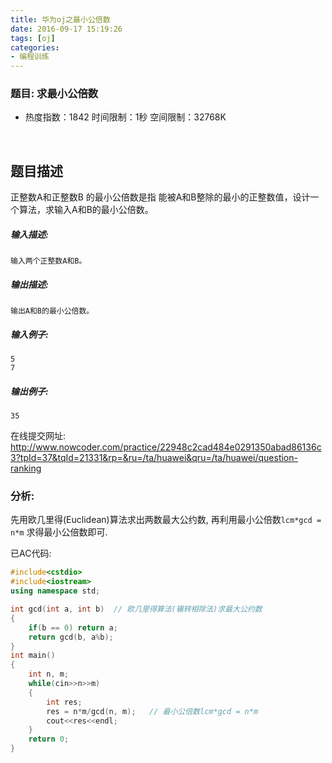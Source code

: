 ```yaml
---
title: 华为oj之最小公倍数
date: 2016-09-17 15:19:26
tags: [oj]
categories:
- 编程训练
---
```


### 题目: 求最小公倍数

- 热度指数：1842    时间限制：1秒     空间限制：32768K

  ​


## 题目描述

正整数A和正整数B 的最小公倍数是指 能被A和B整除的最小的正整数值，设计一个算法，求输入A和B的最小公倍数。

##### **输入描述:**

```
输入两个正整数A和B。
```

##### **输出描述:**

```
输出A和B的最小公倍数。
```

##### **输入例子:**

```
5 
7

```

##### **输出例子:**

```
35
```



在线提交网址: http://www.nowcoder.com/practice/22948c2cad484e0291350abad86136c3?tpId=37&tqId=21331&rp=&ru=/ta/huawei&qru=/ta/huawei/question-ranking



### 分析:

先用欧几里得(Euclidean)算法求出两数最大公约数, 再利用最小公倍数`lcm*gcd = n*m` 求得最小公倍数即可.



已AC代码:
```cpp
#include<cstdio>
#include<iostream>
using namespace std;

int gcd(int a, int b)  // 欧几里得算法(辗转相除法)求最大公约数
{
    if(b == 0) return a;
    return gcd(b, a%b);    
}
int main()
{
    int n, m;
    while(cin>>n>>m)
    {
        int res;
        res = n*m/gcd(n, m);   // 最小公倍数lcm*gcd = n*m
        cout<<res<<endl;
    }    
    return 0;
}
```

